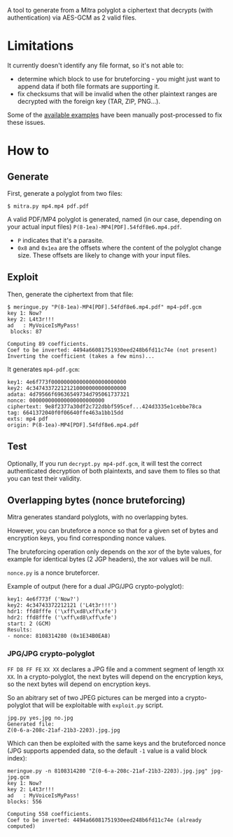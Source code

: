 A tool to generate from a Mitra polyglot
a ciphertext that decrypts (with authentication) via AES-GCM as 2 valid files.


# Limitations

It currently doesn't identify any file format, so it's not able to:
- determine which block to use for bruteforcing - you might just want to append data if both file formats are supporting it.
- fix checksums that will be invalid when the other plaintext ranges are decrypted with the foreign key (TAR, ZIP, PNG...).

Some of the [available examples](examples/) have been manually post-processed to fix these issues.


# How to


## Generate

First, generate a polyglot from two files:
```
$ mitra.py mp4.mp4 pdf.pdf
```

A valid PDF/MP4 polyglot is generated, named (in our case, depending on your actual input files) `P(8-1ea)-MP4[PDF].54fdf8e6.mp4.pdf`.

- `P` indicates that it's a parasite.
- `0x8` and `0x1ea` are the offsets where the content of the polyglot change size. These offsets are likely to change with your input files.


## Exploit

Then, generate the ciphertext from that file:

```
$ meringue.py "P(8-1ea)-MP4[PDF].54fdf8e6.mp4.pdf" mp4-pdf.gcm
key 1: Now?
key 2: L4t3r!!!
ad   : MyVoiceIsMyPass!
 blocks: 87

Computing 89 coefficients.
Coef to be inverted: 4494a66081751930eed248b6fd11c74e (not present)
Inverting the coefficient (takes a few mins)...
```

It generates `mp4-pdf.gcm`:
```
key1: 4e6f773f000000000000000000000000
key2: 4c347433722121210000000000000000
adata: 4d79566f69636549734d795061737321
nonce: 000000000000000000000000
ciphertext: 9e8f2377a30df2c722dbbf595cef...424d3335e1cebbe78ca
tag: 6641372040f0f06640ffe463a1bb15dd
exts: mp4 pdf
origin: P(8-1ea)-MP4[PDF].54fdf8e6.mp4.pdf
```


## Test

Optionally, If you run `decrypt.py mp4-pdf.gcm`,
it will test the correct authenticated decryption of both plaintexts,
and save them to files so that you can test their validity.


## Overlapping bytes (nonce bruteforcing)

Mitra generates standard polyglots, with no overlapping bytes.

However, you can bruteforce a nonce so that for a given set of bytes and encryption keys,
you find corresponding nonce values.

The bruteforcing operation only depends on the xor of the byte values,
for example for identical bytes (2 JGP headers), the xor values will be null.

`nonce.py` is a nonce bruteforcer.

Example of output (here for a dual JPG/JPG crypto-polyglot):
```
key1: 4e6f773f ('Now?')
key2: 4c34743372212121 ('L4t3r!!!')
hdr1: ffd8fffe ('\xff\xd8\xff\xfe')
hdr2: ffd8fffe ('\xff\xd8\xff\xfe')
start: 2 (GCM)
Results:
- nonce: 8108314280 (0x1E34B0EA8)
```

### JPG/JPG crypto-polyglot

`FF D8 FF FE` `XX XX` declares a JPG file and a comment segment of length `XX XX`.
In a crypto-polyglot, the next bytes will depend on the encryption keys, so the next bytes will depend on encryption keys.

So an abitrary set of two JPEG pictures can be merged into a crypto-polyglot that will be exploitable with `exploit.py` script.

```
jpg.py yes.jpg no.jpg
Generated file:
Z(0-6-a-208c-21af-21b3-2203).jpg.jpg
```

Which can then be exploited with the same keys and the bruteforced nonce (JPG supports appended data, so the default `-1` value is a valid block index):
```
meringue.py -n 8108314280 "Z(0-6-a-208c-21af-21b3-2203).jpg.jpg" jpg-jpg.gcm
key 1: Now?
key 2: L4t3r!!!
ad   : MyVoiceIsMyPass!
blocks: 556

Computing 558 coefficients.
Coef to be inverted: 4494a66081751930eed248b6fd11c74e (already computed)
```
